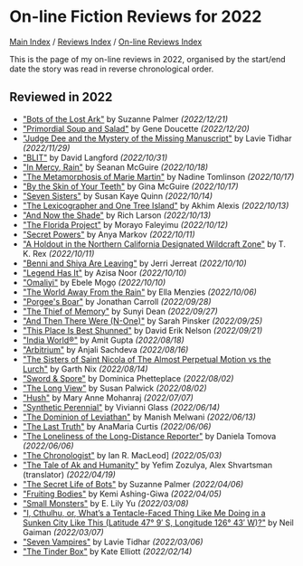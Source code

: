 # On-line Fiction Reviews for 2022

[Main Index](../../../README.md) / [Reviews Index](../../README.md) / [On-line Reviews Index](../README.md)

This is the page of my on-line reviews in 2022, organised by the start/end date the story was read in reverse chronological order.

## Reviewed in 2022
- ["Bots of the Lost Ark"](20221221-BotsOfTheLostArk.md) by Suzanne Palmer *(2022/12/21)*
- ["Primordial Soup and Salad"](20221220-PrimordialSoupAndSalad.md) by Gene Doucette *(2022/12/20)*
- ["Judge Dee and the Mystery of the Missing Manuscript"](20221128-JudgeDeeAndTheMysteryOfTheMissingManuscript.md) by Lavie Tidhar *(2022/11/29)*
- ["BLIT"](20221031-BLIT.md) by David Langford *(2022/10/31)*
- ["In Mercy, Rain"](20221018-InMercyRain.md) by Seanan McGuire *(2022/10/18)*
- ["The Metamorphosis of Marie Martin"](20221017-TheMetamorphosisOfMarieMartin.md) by Nadine Tomlinson *(2022/10/17)*
- ["By the Skin of Your Teeth"](20221017-ByTheSkinOfYourTeeth.md) by Gina McGuire *(2022/10/17)*
- ["Seven Sisters"](20221014-SevenSisters.md) by Susan Kaye Quinn *(2022/10/14)*
- ["The Lexicographer and One Tree Island"](20221013-TheLexicographerAndOneTreeIsland.md) by Akhim Alexis *(2022/10/13)*
- ["And Now the Shade"](20221013-AndNowTheShade.md) by Rich Larson *(2022/10/13)*
- ["The Florida Project"](20221012-TheFloridaProject.md) by Morayo ​​Faleyimu *(2022/10/12)*
- ["Secret Powers"](20221011-SecretPowers.md) by Anya Markov *(2022/10/11)*
- ["A Holdout in the Northern California Designated Wildcraft Zone"](20221011-AHoldoutInTheNorthernCaliforniaDesignatedWildcraftZone.md) by T. K. Rex *(2022/10/11)*
- ["Benni and Shiya Are Leaving"](20221010-BenniAndShiyaAreLeaving.md) by Jerri Jerreat *(2022/10/10)*
- ["Legend Has It"](20221010-LegendHasIt.md) by Azisa Noor *(2022/10/10)*
- ["Omaliyi"](20221010-Omaliyi.md) by Ebele Mọgọ *(2022/10/10)*
- ["The World Away From the Rain"](20221006-TheWorldAwayFromRain.md) by Ella Menzies *(2022/10/06)*
- ["Porgee's Boar"](20220928-PorgeesBoar.md) by Jonathan Carroll *(2022/09/28)*
- ["The Thief of Memory"](20220927-TheThiefOfMemory.md) by Sunyi Dean *(2022/09/27)*
- ["And Then There Were (N-One)"](20220925-AndThenThereWereN-One.md) by Sarah Pinsker *(2022/09/25)*
- ["This Place Is Best Shunned"](20220921-ThisPlaceIsBestShunned.md) by David Erik Nelson *(2022/09/21)*
- ["India World®"](20220818-IndiaWorld.md) by Amit Gupta *(2022/08/18)*
- ["Arbitrium"](20220816-Arbitrium.md) by Anjali Sachdeva *(2022/08/16)*
- ["The Sisters of Saint Nicola of The Almost Perpetual Motion vs the Lurch"](20220814-TheSistersOfSaintNicola.md) by Garth Nix *(2022/08/14)*
- ["Sword & Spore"](20220802-SwordAndSpore.md) by Dominica Phetteplace *(2022/08/02)*
- ["The Long View"](20220802-TheLongView.md) by Susan Palwick *(2022/08/02)*
- ["Hush"](20220707-Hush.md) by Mary Anne Mohanraj *(2022/07/07)*
- ["Synthetic Perennial"](20220614-SyntheticPerennial.md) by Vivianni Glass *(2022/06/14)*
- ["The Dominion of Leviathan"](20220613-TheDominionOfLeviathan.md) by Manish Melwani *(2022/06/13)*
- ["The Last Truth"](20220606-TheLastTruth.md) by AnaMaria Curtis *(2022/06/06)*
- ["The Loneliness of the Long-Distance Reporter"](20220606-TheLonelinessOfTheLongDistanceReporter.md) by Daniela Tomova *(2022/06/06)*
- ["The Chronologist"](20220503-TheChronologist.md) by Ian R. MacLeod] *(2022/05/03)*
- ["The Tale of Ak and Humanity"](20220419-TaleOfAkAndHumanity.md) by Yefim Zozulya, Alex Shvartsman (translator) *(2022/04/19)*
- ["The Secret Life of Bots"](20220406-SecretLifeOfBots.md) by Suzanne Palmer *(2022/04/06)*
- ["Fruiting Bodies"](20220405-FruitingBodies.md) by Kemi Ashing-Giwa *(2022/04/05)*
- ["Small Monsters"](20220308-SmallMonsters.md) by E. Lily Yu *(2022/03/08)*
- ["I, Cthulhu, or, What’s a Tentacle-Faced Thing Like Me Doing in a Sunken City Like This (Latitude 47° 9′ S, Longitude 126° 43′ W)?"](20220307-ICthulhu.md) by Neil Gaiman *(2022/03/07)*
- ["Seven Vampires"](20220306-SevenVampires.md) by Lavie Tidhar *(2022/03/06)*
- ["The Tinder Box"](20220214-TheTinderBox.md) by Kate Elliott *(2022/02/14)*
